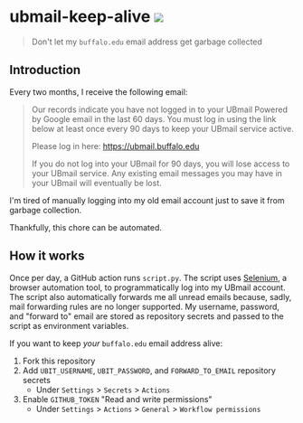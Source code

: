 # ubmail-keep-alive [![](https://github.com/jamesmazur/ubmail-keep-alive/actions/workflows/main.yml/badge.svg)](https://github.com/jamesmazur/ubmail-keep-alive/actions/workflows/main.yml)

> Don't let my `buffalo.edu` email address get garbage collected

## Introduction

Every two months, I receive the following email:

> Our records indicate you have not logged in to your UBmail Powered by Google
> email in the last 60 days. You must log in using the link below at least once
> every 90 days to keep your UBmail service active.
>
> Please log in here: https://ubmail.buffalo.edu
>
> If you do not log into your UBmail for 90 days, you will lose access to your
> UBmail service. Any existing email messages you may have in your UBmail will
> eventually be lost.

I'm tired of manually logging into my old email account just to save it from
garbage collection.

Thankfully, this chore can be automated.

## How it works

Once per day, a GitHub action runs `script.py`. The script uses
[Selenium](https://www.selenium.dev/), a browser automation tool, to
programmatically log into my UBmail account. The script also automatically
forwards me all unread emails because, sadly, mail forwarding rules are no
longer supported. My username, password, and "forward to" email are
stored as repository secrets and passed to the script as environment variables.

If you want to keep *your* `buffalo.edu` email address alive:
1. Fork this repository
1. Add `UBIT_USERNAME`, `UBIT_PASSWORD`, and `FORWARD_TO_EMAIL` repository secrets
   - Under `Settings` > `Secrets` > `Actions`
1. Enable `GITHUB_TOKEN` "Read and write permissions"
   - Under `Settings` > `Actions` > `General` > `Workflow permissions`
